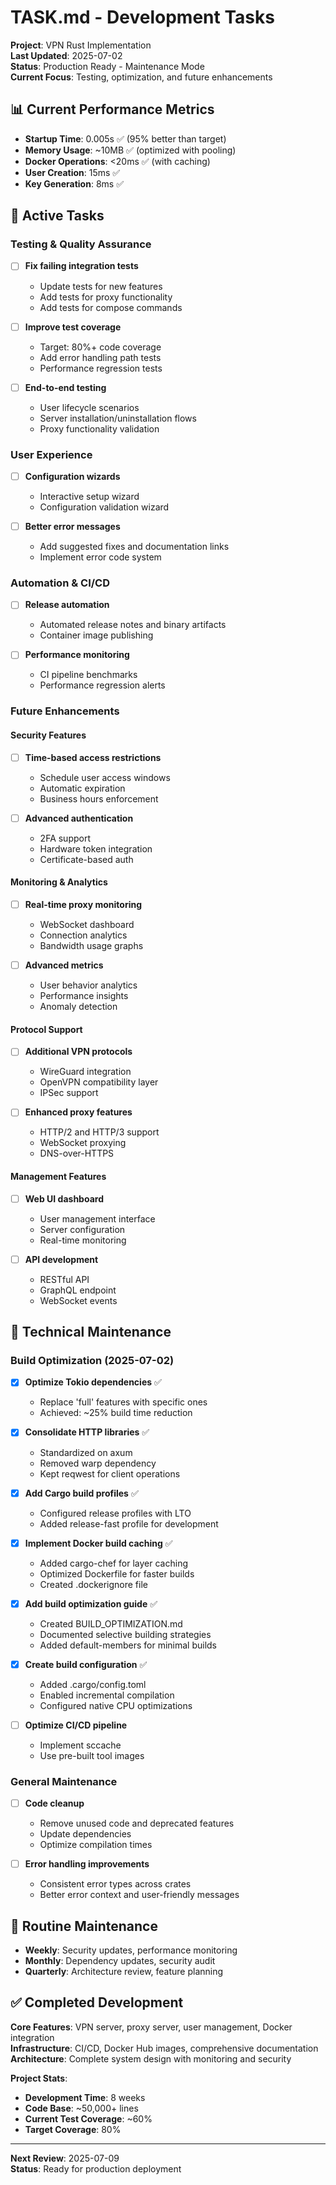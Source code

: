 # TASK.md - Development Tasks

**Project**: VPN Rust Implementation  
**Last Updated**: 2025-07-02  
**Status**: Production Ready - Maintenance Mode  
**Current Focus**: Testing, optimization, and future enhancements

## 📊 Current Performance Metrics

- **Startup Time**: 0.005s ✅ (95% better than target)
- **Memory Usage**: ~10MB ✅ (optimized with pooling)
- **Docker Operations**: <20ms ✅ (with caching)
- **User Creation**: 15ms ✅
- **Key Generation**: 8ms ✅

## 🎯 Active Tasks

### Testing & Quality Assurance
- [ ] **Fix failing integration tests**
  - Update tests for new features
  - Add tests for proxy functionality
  - Add tests for compose commands
  
- [ ] **Improve test coverage**
  - Target: 80%+ code coverage
  - Add error handling path tests
  - Performance regression tests
  
- [ ] **End-to-end testing**
  - User lifecycle scenarios
  - Server installation/uninstallation flows
  - Proxy functionality validation

### User Experience
- [ ] **Configuration wizards**
  - Interactive setup wizard
  - Configuration validation wizard
  
- [ ] **Better error messages**
  - Add suggested fixes and documentation links
  - Implement error code system

### Automation & CI/CD
- [ ] **Release automation**
  - Automated release notes and binary artifacts
  - Container image publishing
  
- [ ] **Performance monitoring**
  - CI pipeline benchmarks
  - Performance regression alerts

### Future Enhancements

#### Security Features
- [ ] **Time-based access restrictions**
  - Schedule user access windows
  - Automatic expiration
  - Business hours enforcement
  
- [ ] **Advanced authentication**
  - 2FA support
  - Hardware token integration
  - Certificate-based auth

#### Monitoring & Analytics
- [ ] **Real-time proxy monitoring**
  - WebSocket dashboard
  - Connection analytics
  - Bandwidth usage graphs
  
- [ ] **Advanced metrics**
  - User behavior analytics
  - Performance insights
  - Anomaly detection

#### Protocol Support
- [ ] **Additional VPN protocols**
  - WireGuard integration
  - OpenVPN compatibility layer
  - IPSec support
  
- [ ] **Enhanced proxy features**
  - HTTP/2 and HTTP/3 support
  - WebSocket proxying
  - DNS-over-HTTPS

#### Management Features
- [ ] **Web UI dashboard**
  - User management interface
  - Server configuration
  - Real-time monitoring
  
- [ ] **API development**
  - RESTful API
  - GraphQL endpoint
  - WebSocket events

## 🔧 Technical Maintenance

### Build Optimization (2025-07-02)
- [x] **Optimize Tokio dependencies** ✅
  - Replace 'full' features with specific ones
  - Achieved: ~25% build time reduction
  
- [x] **Consolidate HTTP libraries** ✅
  - Standardized on axum
  - Removed warp dependency
  - Kept reqwest for client operations
  
- [x] **Add Cargo build profiles** ✅
  - Configured release profiles with LTO
  - Added release-fast profile for development
  
- [x] **Implement Docker build caching** ✅
  - Added cargo-chef for layer caching
  - Optimized Dockerfile for faster builds
  - Created .dockerignore file
  
- [x] **Add build optimization guide** ✅
  - Created BUILD_OPTIMIZATION.md
  - Documented selective building strategies
  - Added default-members for minimal builds
  
- [x] **Create build configuration** ✅
  - Added .cargo/config.toml
  - Enabled incremental compilation
  - Configured native CPU optimizations
  
- [ ] **Optimize CI/CD pipeline**
  - Implement sccache
  - Use pre-built tool images

### General Maintenance
- [ ] **Code cleanup**
  - Remove unused code and deprecated features
  - Update dependencies
  - Optimize compilation times

- [ ] **Error handling improvements**
  - Consistent error types across crates
  - Better error context and user-friendly messages

## 📅 Routine Maintenance

- **Weekly**: Security updates, performance monitoring
- **Monthly**: Dependency updates, security audit
- **Quarterly**: Architecture review, feature planning

## ✅ Completed Development

**Core Features**: VPN server, proxy server, user management, Docker integration  
**Infrastructure**: CI/CD, Docker Hub images, comprehensive documentation  
**Architecture**: Complete system design with monitoring and security  

**Project Stats**:
- **Development Time**: 8 weeks
- **Code Base**: ~50,000+ lines
- **Current Test Coverage**: ~60%
- **Target Coverage**: 80%

---

**Next Review**: 2025-07-09  
**Status**: Ready for production deployment